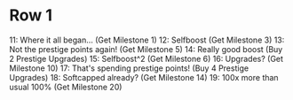 # Row 1
11: Where it all began... (Get Milestone 1)
12: Selfboost (Get Milestone 3)
13: Not the prestige points again! (Get Milestone 5)
14: Really good boost (Buy 2 Prestige Upgrades)
15: Selfboost^2 (Get Milestone 6)
16: Upgrades? (Get Milestone 10)
17: That's spending prestige points! (Buy 4 Prestige Upgrades)
18: Softcapped already? (Get Milestone 14)
19: 100x more than usual 100% (Get Milestone 20)
